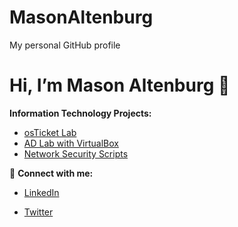 # MasonAltenburg
My personal GitHub profile
<p align="center">
 

# Hi, I’m Mason Altenburg 👋

**Information Technology Projects:**  
- [osTicket Lab]([[https://github.com/MasonAltenburg/osTicket-Lab](https://github.com/mason-altenburg/osTicket-Installation-Tutorial)](https://github.com/mason-altenburg/osTicket-Installation-Tutorial))  
- [AD Lab with VirtualBox](https://github.com/mason-altenburg/Configuring-On-premises-Active-Directory-with-Virtual-Box)  
- [Network Security Scripts](https://github.com/MasonAltenburg/aws-network-security)  

🤳 **Connect with me:**  
- [LinkedIn](https://linkedin.com/in/your‑profile)  

- [Twitter](https://twitter.com/your‑handle)
